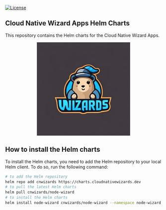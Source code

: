 [![License](https://img.shields.io/badge/License-Apache%202.0-blue.svg?style=social)](https://opensource.org/licenses/Apache-2.0)

## Cloud Native Wizard Apps Helm Charts
This repository contains the Helm charts for the Cloud Native Wizard Apps.

<p align="center">
<img src="src/images/cnwizards.jpeg" alt="cnwizards" width="300"/>
</p>

## How to install the Helm charts
To install the Helm charts, you need to add the Helm repository to your local Helm client. To do so, run the following command:

```bash
# to add the Helm repository
helm repo add cnwizards https://charts.cloudnativewizards.dev
# to pull the latest Helm charts
helm pull cnwizards/node-wizard   
# to install the Helm charts
helm install node-wizard cnwizards/node-wizard --namespace node-wizard --create-namespace
```
